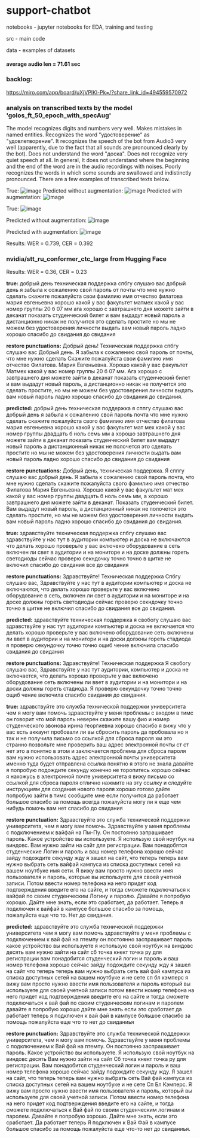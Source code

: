 # support-chatbot

notebooks - jupyter notebooks for EDA, training and testing

src - main code

data - examples of datasets
#### average audio len = 71.61 sec

### backlog:
https://miro.com/app/board/uXjVPlKl-Pk=/?share_link_id=494559570972

### analysis on transcribed texts by the model 'golos_ft_50_epoch_with_specAug'
The model recognizes digits and numbers very well. Makes mistakes in named entities. Recognizes the word "удостоверение" as "удовлетворение". It recognizes the speech of the bot from Audio3 very well (apparently, due to the fact that all sounds are pronounced clearly by the bot). Does not understand the word "доска". Does not recognize very quiet speech at all. In general, It does not understand where the beginning and the end of the word are in the audio recordings with noises. Poorly recognizes the words in which some sounds are swallowed and indistinctly pronounced. There are a few examples of transcribed texts below.

True: 
![image](https://user-images.githubusercontent.com/113451350/228051151-e923aed7-2490-47f0-be9a-8ddf32db8f1d.png)
Predicted without augmentation: 
![image](https://user-images.githubusercontent.com/113451350/228051316-448b1f5d-c44f-47ca-83f0-7488fe1c8808.png)
Predicted with augmentation:
![image](https://user-images.githubusercontent.com/113451350/228052469-646e0a6f-9f47-4498-8d65-2cf0e36d53ce.png)

True: 
![image](https://user-images.githubusercontent.com/113451350/228053209-544ae0d7-aae3-47cd-a7e5-dd2e39d963d9.png)

Predicted without augmentation:
![image](https://user-images.githubusercontent.com/113451350/228053422-d50694fb-60a7-4fe1-a814-d6c99653e926.png)

Predicted with augmentation: 
![image](https://user-images.githubusercontent.com/113451350/228054195-be3e7988-de0c-4bfb-828f-d5328efd8a0e.png)

Results: WER = 0.739, CER = 0.392 

### nvidia/stt_ru_conformer_ctc_large from Hugging Face
Results: WER = 0.36, CER = 0.23

**true:** добрый день техническая поддержка спбгу слушаю вас добрый день я забыла к сожалению свой пароль от почты что мне нужно сделать скажите пожалуйста свои фамилию имя отчество филатова мария евгеньевна хорошо какой у вас факультет матмех какой у вас номер группы 20 б 07 мм ага хорошо с завтрашнего дня можете зайти в деканат показать студенческий билет и вам выдадут новый пароль а дистанционно никак не получится это сделать простите но мы не можем без удостоверения личности выдать вам новый пароль ладно хорошо спасибо до свидания до свидания

**restore punctuations:** Добрый день! Техническая поддержка спбгу слушаю вас Добрый день. Я забыла к сожалению свой пароль от почты, что мне нужно сделать Скажите пожалуйста свои фамилию имя отчество Филатова. Мария Евгеньевна. Хорошо какой у вас факультет Матмех какой у вас номер группы 20 б 07 мм. Ага хорошо с завтрашнего дня можете зайти в деканат показать студенческий билет и вам выдадут новый пароль, а дистанционно никак не получится это сделать простите, но мы не можем без удостоверения личности выдать вам новый пароль ладно хорошо спасибо до свидания до свидания.

**predicted:** добрый день техническая поддержка я сппгу слушаю вас добрый день я забыла к сожалению свой пароль почта что мне нужно сделать скажите пожалуйста свого фамилию имя отчество филатова мария евгеньевна хорошо какой у вас факультет мат мех какой у вас номер группы двадцать б ноль семь мм а хорошо завтрашнего дня можете зайти в деканат показать студенческий билет вам выдадут новый пароль а дистанционный никак не полочется это сделать простите но мы не можем без удостоверения личности выдать вам новый пароль ладно хорошо спасибо до свидания до свидания

**restore punctuations:** Добрый день, техническая поддержка. Я сппгу слушаю вас добрый день. Я забыла к сожалению свой пароль почта, что мне нужно сделать скажите пожалуйста свого фамилию имя отчество Филатова Мария Евгеньевна. Хорошо какой у вас факультет мат мех какой у вас номер группы двадцать б ноль семь мм, а хорошо завтрашнего дня можете зайти в деканат. Показать студенческий билет. Вам выдадут новый пароль, а дистанционный никак не полочется это сделать простите, но мы не можем без удостоверения личности выдать вам новый пароль ладно хорошо спасибо до свидания до свидания.

**true:** здравствуйте техническая поддержка спбгу слушаю вас здравствуйте у нас тут в аудитории компьютер и доска не включаются что делать хорошо проверьте у вас включено оборудование в сеть включен ли свет в аудитории и на мониторе и на доске должны гореть светодиоды сейчас проверю секндочку точно точно в щитке не включил спасибо до свидания все до свидания

**restore punctuations:** Здравствуйте! Техническая поддержка Спбгу слушаю вас, Здравствуйте у нас тут в аудитории компьютер и доска не включаются, что делать хорошо проверьте у вас включено оборудование в сеть, включен ли свет в аудитории и на мониторе и на доске должны гореть светодиоды сейчас проверю секндочку точно точно в щитке не включил спасибо до свидания все до свидания.

**predicted:** здравствуйте техническая поддержка я свобогу слушаю вас здравствуйте у нас тут аудитории компьютер и доска не включается что делать хорошо проверьте у вас включено оборудование сеть включены ли ввет в аудитории и на монитори и на доски должны гореть стадиода я проверю секундочку точно точно ощиб чение включила спасибо свидания до свидания

**restore punctuations:** Здравствуйте! Техническая поддержка Я свобогу слушаю вас, Здравствуйте у нас тут аудитории, компьютер и доска не включается, что делать хорошо проверьте у вас включено оборудование сеть включены ли ввет в аудитории и на монитори и на доски должны гореть стадиода. Я проверю секундочку точно точно ощиб чение включила спасибо свидания до свидания.

**true:** здравствуйте это служба технической поддержки университета чем я могу вам помочь здравствуйте у меня проблемы с входом в тимс он говорит что мой пароль неверен скажите вашу фио и номер студенческого звонова ирина георгиевна  хорошо спасибо я вижу что у вас есть аккаунт пробовали ли вы сбросить пароль да пробовала но я так и не получила письмо со ссылкой для сброса пароля хм это странно позвольте мне проверить ваш адрес электронной почты ст ст   нет это    а понятно в этом и заключается проблема для сброса пароля вам нужно использовать адрес электронной почты университета именно туда будет отправлена ссылка понятно я этого не знала давайте я попробую подождите секунду конечно не торопитесь хорошо сейчас я нахожусь в электронной почте университета я вижу письмо со ссылкой для сброса пароля отлично нажмите на эту ссылку и следуйте инструкциям для создания нового пароля хорошо готово дайте попробую зайти в тимс сообщите мне если получится да работает большое спасибо за помощь всегда пожалуйста могу ли я еще чем нибудь помочь вам нет спасибо до свидания

**restore punctuation:** Здравствуйте это служба технической поддержки университета, чем я могу вам помочь. Здравствуйте у меня проблемы с подключением к вайфай на Пм-Пу. Он постоянно запрашивает пароль. Какое устройство вы используете. Я использую свой ноутбук на виндовс. Вам нужно зайти на сайт для регистрации. Вам понадобятся студенческие Логин и пароль и ваш номер телефона хорошо сейчас зайду подождите секунду жду я зашел на сайт, что теперь теперь вам нужно выбрать сеть вайфай кампуса из списка доступных сетей на вашем ноутбуке имя сети. Я вижу вам просто нужно ввести имя пользователя и пароль, которые вы используете для своей учетной записи. Потом ввести номер телефона на него придет код подтверждения введите его на сайте, и тогда сможете подключаться к вайфай по своим студенческим Логину и паролю. Давайте я попробую хорошо. Дайте мне знать, если это сработает, да работает. Теперь я подключен к вайфай в кампусе большое спасибо за помощь, пожалуйста еще что то. Нет до свидания.

**predicted:** здравствуйте это служба технической поддержки университета чем я могу вам помочь здравствуйте у меня проблемы с подключением к вай фай на птемпу он постоянно заспрашивает пароль какое устройство вы используете я использую свой ноутбук на виндовс десять вам нужно зайти на сайт сб точка кнект точка ру для регистрации вам понадобится студенческий логин и пароль и ваш номер телефона хорошо сейчас зайду подождите секунду жду я зашел на сайт что теперь теперь вам нужно выбрать сеть вай фай кампуса из списка доступных сетей на вашем ноутбуке и  не сете сп бл кэмперс я вижу вам просто нужно ввести имя пользователя и пароль который вы используете для своей учетной записи потом ввести номер телефона на него придет код подтверждения введите его на сайте и тогда сможете подключаться к вай фай по своим студенческим логинам и паролем давайте я попробую хорошо дайте мне знать если это сработает да работает теперь я подключен к вай фай в кампусе большое спасибо за помощь пожалуйста еще что то нет до свиданиья

**restore punctuation:** Здравствуйте это служба технической поддержки университета, чем я могу вам помочь. Здравствуйте у меня проблемы с подключением к Вай фай на птемпу. Он постоянно заспрашивает пароль. Какое устройство вы используете. Я использую свой ноутбук на виндовс десять Вам нужно зайти на сайт Сб точка кнект точка ру для регистрации. Вам понадобится студенческий логин и пароль и ваш номер телефона хорошо сейчас зайду подождите секунду жду. Я зашел на сайт, что теперь теперь вам нужно выбрать сеть Вай фай кампуса из списка доступных сетей на вашем ноутбуке и не сете Сп Бл Кэмперс. Я вижу вам просто нужно ввести имя пользователя и пароль, который вы используете для своей учетной записи. Потом ввести номер телефона на него придет код подтверждения введите его на сайте, и тогда сможете подключаться к Вай фай по своим студенческим логинам и паролем. Давайте я попробую хорошо. Дайте мне знать, если это сработает. Да работает теперь Я подключен к Вай Фай в кампусе большое спасибо за помощь пожалуйста еще что-то нет до свиданиья.

